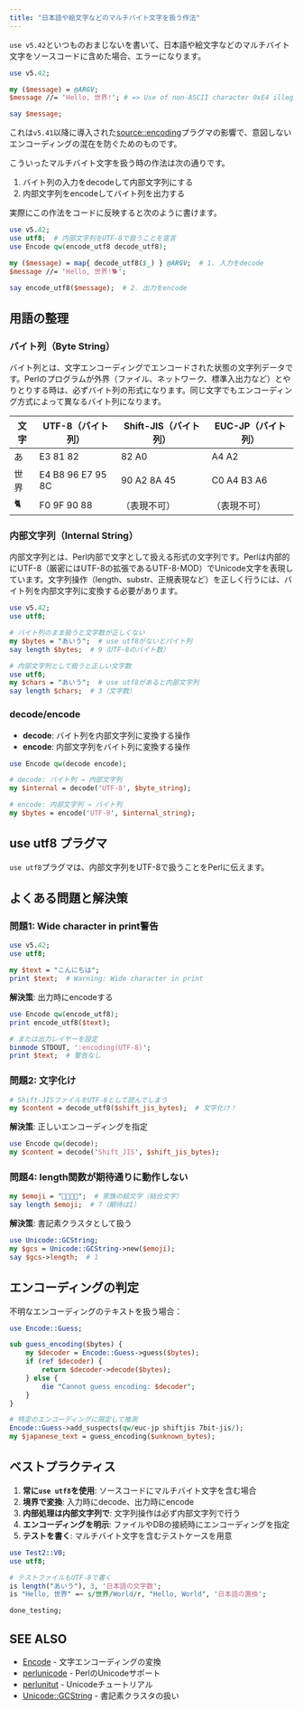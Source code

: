 ```yaml
---
title: "日本語や絵文字などのマルチバイト文字を扱う作法"
---
```


`use v5.42`といつものおまじないを書いて、日本語や絵文字などのマルチバイト文字をソースコードに含めた場合、エラーになります。

```perl
use v5.42;

my ($message) = @ARGV;
$message //= 'Hello, 世界!'; # => Use of non-ASCII character 0xE4 illegal when 'use source::encoding "ascii"' is in effect

say $message;
```

これは`v5.41`以降に導入された[source::encoding](https://metacpan.org/pod/source::encoding)プラグマの影響で、意図しないエンコーディングの混在を防ぐためのものです。

こういったマルチバイト文字を扱う時の作法は次の通りです。

1. バイト列の入力をdecodeして内部文字列にする
2. 内部文字列をencodeしてバイト列を出力する

実際にこの作法をコードに反映すると次のように書けます。

```perl
use v5.42;
use utf8;  # 内部文字列をUTF-8で扱うことを宣言
use Encode qw(encode_utf8 decode_utf8);

my ($message) = map{ decode_utf8($_) } @ARGV;  # 1. 入力をdecode
$message //= 'Hello, 世界!🐕';

say encode_utf8($message);  # 2. 出力をencode
```

## 用語の整理

### バイト列（Byte String）

バイト列とは、文字エンコーディングでエンコードされた状態の文字列データです。Perlのプログラムが外界（ファイル、ネットワーク、標準入出力など）とやりとりする時は、必ずバイト列の形式になります。同じ文字でもエンコーディング方式によって異なるバイト列になります。

| 文字 | UTF-8（バイト列） | Shift-JIS（バイト列） | EUC-JP（バイト列） |
| --- | --- | --- | --- |
| あ | E3 81 82 | 82 A0 | A4 A2 |
| 世界 | E4 B8 96 E7 95 8C | 90 A2 8A 45 | C0 A4 B3 A6 |
| 🐈 | F0 9F 90 88 | （表現不可） | （表現不可） |

### 内部文字列（Internal String）

内部文字列とは、Perl内部で文字として扱える形式の文字列です。Perlは内部的にUTF-8（厳密にはUTF-8の拡張であるUTF-8-MOD）でUnicode文字を表現しています。文字列操作（length、substr、正規表現など）を正しく行うには、バイト列を内部文字列に変換する必要があります。

```perl
use v5.42;
use utf8;

# バイト列のまま扱うと文字数が正しくない
my $bytes = "あいう";  # use utf8がないとバイト列
say length $bytes;  # 9（UTF-8のバイト数）

# 内部文字列として扱うと正しい文字数
use utf8;
my $chars = "あいう";  # use utf8があると内部文字列
say length $chars;  # 3（文字数）
```

### decode/encode

- **decode**: バイト列を内部文字列に変換する操作
- **encode**: 内部文字列をバイト列に変換する操作

```perl
use Encode qw(decode encode);

# decode: バイト列 → 内部文字列
my $internal = decode('UTF-8', $byte_string);

# encode: 内部文字列 → バイト列
my $bytes = encode('UTF-8', $internal_string);
```

## use utf8 プラグマ

`use utf8`プラグマは、内部文字列をUTF-8で扱うことをPerlに伝えます。

## よくある問題と解決策

### 問題1: Wide character in print警告

```perl
use v5.42;
use utf8;

my $text = "こんにちは";
print $text;  # Warning: Wide character in print
```

**解決策**: 出力時にencodeする

```perl
use Encode qw(encode_utf8);
print encode_utf8($text);

# または出力レイヤーを設定
binmode STDOUT, ':encoding(UTF-8)';
print $text;  # 警告なし
```

### 問題2: 文字化け

```perl
# Shift-JISファイルをUTF-8として読んでしまう
my $content = decode_utf8($shift_jis_bytes);  # 文字化け！
```

**解決策**: 正しいエンコーディングを指定

```perl
use Encode qw(decode);
my $content = decode('Shift_JIS', $shift_jis_bytes);
```

### 問題4: length関数が期待通りに動作しない

```perl
my $emoji = "👨‍👩‍👧‍👦";  # 家族の絵文字（結合文字）
say length $emoji;  # 7（期待は1）
```

**解決策**: 書記素クラスタとして扱う

```perl
use Unicode::GCString;
my $gcs = Unicode::GCString->new($emoji);
say $gcs->length;  # 1
```

## エンコーディングの判定

不明なエンコーディングのテキストを扱う場合：

```perl
use Encode::Guess;

sub guess_encoding($bytes) {
    my $decoder = Encode::Guess->guess($bytes);
    if (ref $decoder) {
        return $decoder->decode($bytes);
    } else {
        die "Cannot guess encoding: $decoder";
    }
}

# 特定のエンコーディングに限定して推測
Encode::Guess->add_suspects(qw/euc-jp shiftjis 7bit-jis/);
my $japanese_text = guess_encoding($unknown_bytes);
```

## ベストプラクティス

1. **常に`use utf8`を使用**: ソースコードにマルチバイト文字を含む場合
2. **境界で変換**: 入力時にdecode、出力時にencode
3. **内部処理は内部文字列で**: 文字列操作は必ず内部文字列で行う
4. **エンコーディングを明示**: ファイルやDBの接続時にエンコーディングを指定
5. **テストを書く**: マルチバイト文字を含むテストケースを用意

```perl
use Test2::V0;
use utf8;

# テストファイルもUTF-8で書く
is length("あいう"), 3, '日本語の文字数';
is "Hello, 世界" =~ s/世界/World/r, "Hello, World", '日本語の置換';

done_testing;
```

## SEE ALSO

- [Encode](https://metacpan.org/pod/Encode) - 文字エンコーディングの変換
- [perlunicode](https://perldoc.jp/docs/perl/perlunicode.pod) - PerlのUnicodeサポート
- [perlunitut](https://perldoc.jp/docs/perl/perlunitut.pod) - Unicodeチュートリアル
- [Unicode::GCString](https://metacpan.org/pod/Unicode::GCString) - 書記素クラスタの扱い
